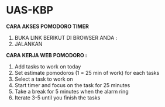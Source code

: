 # UAS-KBP

**CARA AKSES POMODORO TIMER**
1. BUKA LINK BERIKUT DI BROWSER ANDA :
2. JALANKAN
 
**CARA KERJA WEB POMODORO :** 
1. Add tasks to work on today
2. Set estimate pomodoros (1 = 25 min of work) for each tasks
3. Select a task to work on
4. Start timer and focus on the task for 25 minutes
5. Take a break for 5 minutes when the alarm ring
6. Iterate 3-5 until you finish the tasks

